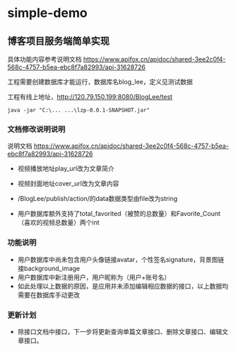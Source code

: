 # simple-demo

## 博客项目服务端简单实现

具体功能内容参考说明文档
https://www.apifox.cn/apidoc/shared-3ee2c0f4-568c-4757-b5ea-ebc8f7a82993/api-31628726

工程需要创建数据库才能运行，数据库名blog_lee，定义见测试数据

工程有线上地址，http://120.79.150.199:8080/BlogLee/test

```shell
java -jar "C:\... ...\lzp-0.0.1-SNAPSHOT.jar"
```

### 文档修改说明说明
说明文档
https://www.apifox.cn/apidoc/shared-3ee2c0f4-568c-4757-b5ea-ebc8f7a82993/api-31628726
* 视频播放地址play_url改为文章简介
* 视频封面地址cover_url改为文章内容
* /BlogLee/publish/action/的data数据类型由file改为string

* 用户数据库额外支持了total_favorited（被赞的总数量）和Favorite_Count（喜欢的视频总数量）两个int

### 功能说明

* 用户数据库中尚未包含用户头像链接avatar，个性签名signature，背景图链接background_image
* 用户数据库中新注册用户，用户昵称为（用户+账号名）
* 如此处理以上数据的原因，是应用并未添加编辑相应数据的接口，以上数据均需要在数据库手动更改

### 更新计划

* 除接口文档中接口，下一步将更新查询单篇文章接口、删除文章接口、编辑文章接口。

